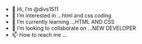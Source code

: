 - 👋 Hi, I’m @divs1511
- 👀 I’m interested in ...html and css coding 
- 🌱 I’m currently learning ...HTML AND CSS
- 💞️ I’m looking to collaborate on ...NEW DEVELOPER
- 📫 How to reach me ...

<!---
divs1511/divs1511 is a ✨ special ✨ repository because its `README.md` (this file) appears on your GitHub profile.
You can click the Preview link to take a look at your changes.
--->
